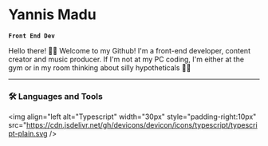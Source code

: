 # Yannis Madu

**`Front End Dev`**

Hello there! 👋🏾 Welcome to my Github! I'm a front-end developer, content creator and music producer. If I'm not at my PC coding, I'm either at the gym or in my room thinking about silly hypotheticals 🤔💭

---

### 🛠️ Languages and Tools
<img align="left alt="Typescript" width="30px" style="padding-right:10px" src="https://cdn.jsdelivr.net/gh/devicons/devicon/icons/typescript/typescript-plain.svg />
